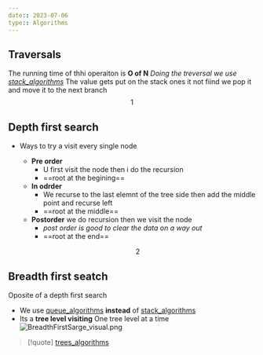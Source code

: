 ```yaml
---
date:: 2023-07-06
type:: Algorithms
---
```

## Traversals
The running time of thhi operaiton is **O of N**
*Doing the treversal we use [stack_algorithms](/Algorithms/stack_algorithms.md)*
The value gets put on the stack ones it not fiind we pop it and move it to the next branch
$$1$$
## Depth first search
-  Ways to try a visit every single node
	
	- **Pre order**
		- U first visit the node then i do the recursion 
		- ==root at the begining==
	- **In odrder** 
		- We recurse to the last elemnt of the tree side then add the middle point and recurse left
		- ==root at the middle==
	- **Postorder** we do recursion then we visit the  node 
		- *post order is good to clear the data on a way out*
		- ==root at the end==

	$$2$$ 
## Breadth first seatch
Oposite of a depth first search 
- We use [queue_algorithms](/Algorithms/queue_algorithms.md) **instead** of [stack_algorithms](/Algorithms/stack_algorithms.md) 
- Its a **tree level visiting**
	One tree level at a time 
	![BreadthFirstSarge_visual.png](/static/BreadthFirstSarge_visual.png)
>[!quote] [trees_algorithms](/Algorithms/trees_algorithms.md)